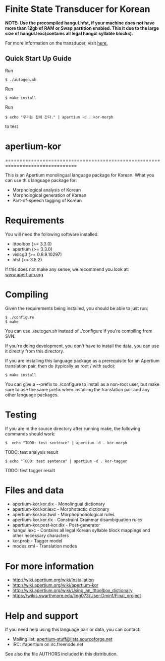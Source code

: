 # Finite State Transducer for Korean

**NOTE: Use the precompiled hangul.hfst, if your machine does not have  more than 12gb of RAM or Swap partition enabled. This it due to the large size of hangul.lexc(contains all legal hangul syllable blocks).**
      
For more information on the transducer, visit [here.](https://wikis.swarthmore.edu/ling073/User:Dmin1/Final_project)

## Quick Start Up Guide ##

Run  
```
$ ./autogen.sh
```


Run 
```
$ make install
```

Run 
```
$ echo "우리는 집에 간다." | apertium -d . kor-morph
```
to test


# apertium-kor
===============================================================================

This is an Apertium monolingual language package for Korean. What
you can use this language package for:

* Morphological analysis of Korean
* Morphological generation of Korean
* Part-of-speech tagging of Korean

Requirements
===============================================================================

You will need the following software installed:

* lttoolbox (>= 3.3.0)
* apertium (>= 3.3.0)
* vislcg3 (>= 0.9.9.10297)
* hfst (>= 3.8.2)

If this does not make any sense, we recommend you look at: www.apertium.org

Compiling
===============================================================================

Given the requirements being installed, you should be able to just run:

```
$ ./configure
$ make
```

You can use ./autogen.sh instead of ./configure if you're compiling
from SVN.

If you're doing development, you don't have to install the data, you
can use it directly from this directory.

If you are installing this language package as a prerequisite for an
Apertium translation pair, then do (typically as root / with sudo):

```
$ make install
```


You can give a --prefix to ./configure to install as a non-root user,
but make sure to use the same prefix when installing the translation
pair and any other language packages.

Testing
===============================================================================

If you are in the source directory after running make, the following
commands should work:

```
$  echo "TODO: test sentence" | apertium -d . kor-morph
```
TODO: test analysis result

```
$ echo "TODO: test sentence" | apertium -d . kor-tagger
```
TODO: test tagger result

Files and data
===============================================================================

* apertium-kor.kor.dix           - Monolingual dictionary
* apertium-kor.kor.lexc          - Morphotactic dictionary
* apertium-kor.kor.twol          - Morphophonological rules
* apertium-kor.kor.rlx           - Constraint Grammar disambiguation rules
* apertium-kor.post-kor.dix      - Post-generator
* hangul.lexc                    - Contains all legal Korean syllable block mappings and other necessary characters
* kor.prob                       - Tagger model
* modes.xml                      - Translation modes

For more information
===============================================================================

* http://wiki.apertium.org/wiki/Installation
* http://wiki.apertium.org/wiki/apertium-kor
* http://wiki.apertium.org/wiki/Using_an_lttoolbox_dictionary
* https://wikis.swarthmore.edu/ling073/User:Dmin1/Final_project

Help and support
===============================================================================

If you need help using this language pair or data, you can contact:

* Mailing list: apertium-stuff@lists.sourceforge.net
* IRC: #apertium on irc.freenode.net

See also the file AUTHORS included in this distribution.

